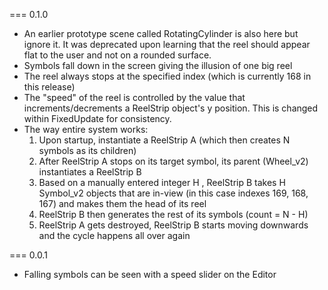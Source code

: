 === 0.1.0
- An earlier prototype scene called RotatingCylinder is also here but ignore it. It was deprecated upon learning that the reel should appear flat to the user and not on a rounded surface.
- Symbols fall down in the screen giving the illusion of one big reel
- The reel always stops at the specified index (which is currently 168 in this release)
- The "speed" of the reel is controlled by the value that increments/decrements a ReelStrip object's y position. This is changed within FixedUpdate for consistency.
- The way entire system works:
    1. Upon startup, instantiate a ReelStrip A (which then creates N symbols as its children)
    2. After ReelStrip A stops on its target symbol, its parent (Wheel_v2) instantiates a ReelStrip B
    3. Based on a manually entered integer H , ReelStrip B takes H Symbol_v2 objects that are in-view (in this case indexes 169, 168, 167) and makes them the head of its reel
    4. ReelStrip B then generates the rest of its symbols (count = N - H)
    5. ReelStrip A gets destroyed, ReelStrip B starts moving downwards and the cycle happens all over again

=== 0.0.1
- Falling symbols can be seen with a speed slider on the Editor